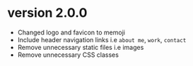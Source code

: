 # version 2.0.0
- Changed logo and favicon to memoji
- Include header navigation links i.e `about me`, `work`, `contact`
- Remove unnecessary static files i.e images
- Remove unnecessary CSS classes